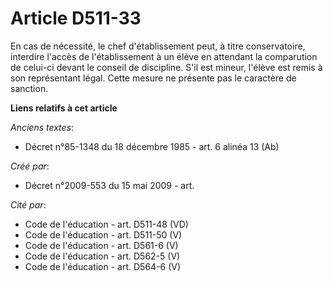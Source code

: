 # Article D511-33

En cas de nécessité, le chef d'établissement peut, à titre conservatoire, interdire l'accès de l'établissement à un élève en
attendant la comparution de celui-ci devant le conseil de discipline. S'il est mineur, l'élève est remis à son représentant
légal. Cette mesure ne présente pas le caractère de sanction.

**Liens relatifs à cet article**

_Anciens textes_:

  - Décret n°85-1348 du 18 décembre 1985 - art. 6 alinéa 13 (Ab)

_Créé par_:

  - Décret n°2009-553 du 15 mai 2009 - art.

_Cité par_:

  - Code de l'éducation - art. D511-48 (VD)
  - Code de l'éducation - art. D511-50 (V)
  - Code de l'éducation - art. D561-6 (V)
  - Code de l'éducation - art. D562-5 (V)
  - Code de l'éducation - art. D564-6 (V)
